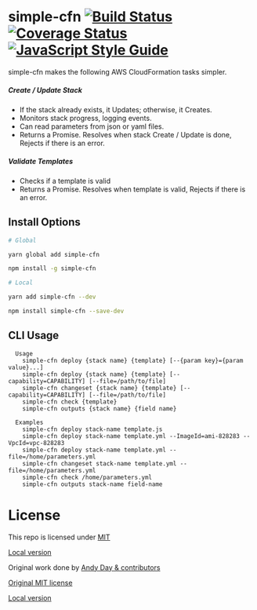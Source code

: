 # simple-cfn [![Build Status](https://travis-ci.com/pbsladek/simple-cfn.svg?branch=master)](https://travis-ci.com/pbsladek/simple-cfn) [![Coverage Status](https://coveralls.io/repos/github/pbsladek/simple-cfn/badge.svg?branch=master)](https://coveralls.io/github/pbsladek/simple-cfn?branch=master) [![JavaScript Style Guide](https://img.shields.io/badge/code_style-standard-brightgreen.svg)](https://standardjs.com)

simple-cfn makes the following AWS CloudFormation tasks simpler.
##### Create / Update Stack
* If the stack already exists, it Updates; otherwise, it Creates.
* Monitors stack progress, logging events.
* Can read parameters from json or yaml files.
* Returns a Promise.  Resolves when stack Create / Update is done, Rejects if there is an error.

##### Validate Templates
* Checks if a template is valid
* Returns a Promise.  Resolves when template is valid, Rejects if there is an error.

## Install Options
```bash
# Global

yarn global add simple-cfn

npm install -g simple-cfn

# Local

yarn add simple-cfn --dev

npm install simple-cfn --save-dev
```

## CLI Usage

```
  Usage
    simple-cfn deploy {stack name} {template} [--{param key}={param value}...]
    simple-cfn deploy {stack name} {template} [--capability=CAPABILITY] [--file=/path/to/file]
    simple-cfn changeset {stack name} {template} [--capability=CAPABILITY] [--file=/path/to/file]
    simple-cfn check {template}
    simple-cfn outputs {stack name} {field name}

  Examples
    simple-cfn deploy stack-name template.js
    simple-cfn deploy stack-name template.yml --ImageId=ami-828283 --VpcId=vpc-828283
    simple-cfn deploy stack-name template.yml --file=/home/parameters.yml
    simple-cfn changeset stack-name template.yml --file=/home/parameters.yml
    simple-cfn check /home/parameters.yml
    simple-cfn outputs stack-name field-name
```

# License

This repo is licensed under [MIT](https://github.com/pbsladek/simple-cfn/blob/master/LICENSE)

[Local version](./LICENSE)

Original work done by [Andy Day & contributors](https://github.com/andyday)

[Original MIT license](https://github.com/Nordstrom/cfn/blob/master/LICENSE)

[Local version](./LICENSE-2)